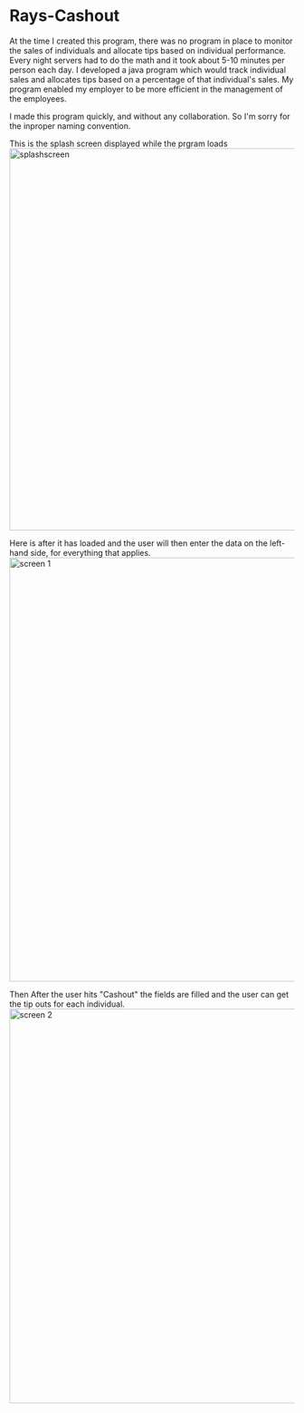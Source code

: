 # Rays-Cashout

At the time I created this program, there was no program in place to monitor the sales of individuals and allocate tips based on
individual performance. Every night servers had to do the math and it took about 5-10 minutes per person each day. I developed a java 
program which would track individual sales and allocates tips based on a percentage of that individual's sales. My program enabled my
employer to be more efficient in the management of the employees.

I made this program quickly, and without any collaboration. So I'm sorry for the inproper naming convention. 


This is the splash screen displayed while the prgram loads
<img width="674" alt="splashscreen" src="https://user-images.githubusercontent.com/25112069/39440379-93d8e37e-4c5f-11e8-8cf6-43e3fdaf9c43.png">

Here is after it has loaded and the user will then enter the data on the left-hand side, for everything that applies.
<img width="748" alt="screen 1" src="https://user-images.githubusercontent.com/25112069/39440383-95a007f0-4c5f-11e8-94c4-4ebfd4a68e51.png">

Then After the user hits "Cashout" the fields are filled and the user can get the tip outs for each individual. 
<img width="696" alt="screen 2" src="https://user-images.githubusercontent.com/25112069/39440387-97f05b68-4c5f-11e8-9235-048a87e07347.png">
